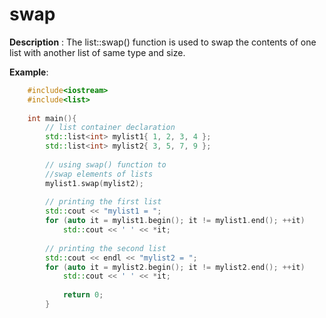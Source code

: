 # swap

**Description** : The list::swap() function is used to swap the contents of one list with another list of same type and size.

**Example**:
```cpp
    #include<iostream>
    #include<list>
    
    int main(){
        // list container declaration 
        std::list<int> mylist1{ 1, 2, 3, 4 }; 
        std::list<int> mylist2{ 3, 5, 7, 9 }; 
      
        // using swap() function to  
        //swap elements of lists 
        mylist1.swap(mylist2); 
      
        // printing the first list 
        std::cout << "mylist1 = "; 
        for (auto it = mylist1.begin(); it != mylist1.end(); ++it) 
            std::cout << ' ' << *it; 
      
        // printing the second list 
        std::cout << endl << "mylist2 = "; 
        for (auto it = mylist2.begin(); it != mylist2.end(); ++it) 
            std::cout << ' ' << *it; 
        
            return 0;
        }
```
